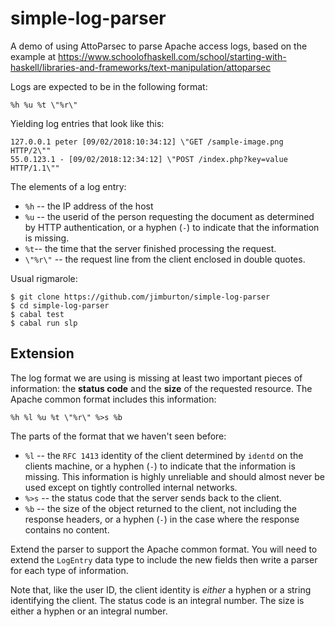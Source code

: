 # simple-log-parser
A demo of using AttoParsec to parse Apache access logs, based on the example at 
https://www.schoolofhaskell.com/school/starting-with-haskell/libraries-and-frameworks/text-manipulation/attoparsec

Logs are expected to be in the following format:

    %h %u %t \"%r\"

Yielding log entries that look like this:

    127.0.0.1 peter [09/02/2018:10:34:12] \"GET /sample-image.png HTTP/2\"" 
	55.0.123.1 - [09/02/2018:12:34:12] \"POST /index.php?key=value HTTP/1.1\"" 

The elements of a log entry:

+ `%h` -- the IP address of the host
+ `%u` -- the userid of the person requesting the document as
  determined by HTTP authentication, or a hyphen (`-`) to indicate
  that the information is missing.
+ `%t`-- the time that the server finished processing the request.
+ `\"%r\"` -- the request line from the client enclosed in double quotes. 

Usual rigmarole:

    $ git clone https://github.com/jimburton/simple-log-parser
	$ cd simple-log-parser
	$ cabal test
	$ cabal run slp
	
## Extension

The log format we are using is missing at least two important pieces
of information: the **status code** and the **size** of the requested
resource. The Apache common format includes this information:

    %h %l %u %t \"%r\" %>s %b

The parts of the format that we haven't seen before:

+ `%l` -- the `RFC 1413` identity of the client determined by `identd`
  on the clients machine, or a hyphen (`-`) to indicate that the
  information is missing. This information is highly unreliable and
  should almost never be used except on tightly controlled internal
  networks.
+ `%>s` -- the status code that the server sends back to the client. 
+ `%b` -- the size of the object returned to the client, not including
  the response headers, or a hyphen (`-`) in the case where the response 
  contains no content.

Extend the parser to support the Apache common format. You will need to 
extend the `LogEntry` data type to include the new fields then write a
parser for each type of information. 

Note that, like the user ID, the client identity is *either* a hyphen or a string
identifying the client. The status code is an integral number. The size is
either a hyphen or an integral number.
